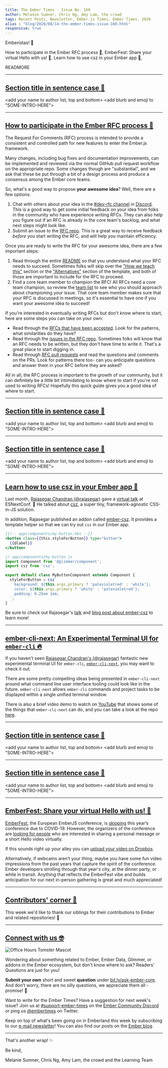 ```yaml
---
title: The Ember Times - Issue No. 160
author: Melanie Sumner, Chris Ng, Amy Lam, the crowd
tags: Recent Posts, Newsletter, Ember.js Times, Ember Times, 2020
alias : "blog/2020/08/14-the-ember-times-issue-160.html"
responsive: true
---
```


<SAYING-HELLO-IN-YOUR-FAVORITE-LANGUAGE> Emberistas! 🐹

<SOME-INTRO-HERE-TO-KEEP-THEM-SUBSCRIBERS-READING>
How to participate in the Ember RFC process 🚀,
EmberFest: Share your virtual Hello with us! 🐹,
Learn how to use csz in your Ember app 🌟,

READMORE

---

## [Section title in sentence case 🐹](section-url)

<change section title emoji>
<consider adding some bold to your paragraph>
<please include link to external article/repo/etc in paragraph / body text, not just header title above>

<add your name to author list, top and bottom>
<add blurb and emoji to "SOME-INTRO-HERE">

---

## [How to participate in the Ember RFC process 🚀](https://github.com/emberjs/rfcs/)

The Request For Comments (RFC) process is intended to provide a consistent and controlled path for new features to enter the Ember.js framework.

Many changes, including bug fixes and documentation improvements, can be implemented and reviewed via the normal GitHub pull request workflow on the appropriate repo. Some changes though are "substantial", and we ask that these be put through a bit of a design process and produce a consensus among the Ember core teams.

So, what's a good way to propose **your awesome idea**? Well, there are a few options: 

1. Chat with others about your idea in the [#dev-rfc channel](https://discord.com/channels/480462759797063690/500803406676492298) in [Discord](https://discord.gg/emberjs). This is a good way to get some initial feedback on your idea from folks in the community who have experience writing RFCs. They can also help you figure out if an RFC is already in the core team's backlog, and what next steps might look like. 
1. Submit an issue to the [RFC repo](https://github.com/emberjs/rfcs/). This is a great way to receive feedback <span style="font-style: italic;">before</span> you start writing the RFC, and will help you maintain efficiency.

Once you are ready to write the RFC for your awesome idea, there are a few important steps: 

1. Read through the entire [README](https://github.com/emberjs/rfcs/) so that you understand what your RFC needs to succeed. Sometimes folks will skip over the ["How we teach this"](https://github.com/emberjs/rfcs/blob/master/0000-template.md#how-we-teach-this) section or the ["Alternatives"](https://github.com/emberjs/rfcs/blob/master/0000-template.md#alternatives) section of the template, and both of those are important to include for the RFC to proceed. 
1. Find a core team member to champion the RFC! All RFCs need a core team champion, so review the [team list](https://emberjs.com/teams/) to see who you should approach about championing your issue. That core team member makes sure that your RFC is discussed in meetings, so it's essential to have one if you want your awesome idea to succeed! 

If you're interested in eventually writing RFCs but don't know where to start, here are some steps you can take on your own:

* Read through the [RFCs that have been accepted](https://emberjs.github.io/rfcs/introduction.html). Look for the patterns, what similarities do they have?
* Read through the [issues in the RFC repo](https://github.com/emberjs/rfcs/issues). Sometimes folks will know that an RFC needs to be written, but they don't have time to write it. That's a great place to start digging in.
* Read through [RFC pull requests](https://github.com/emberjs/rfcs/pulls) and read the questions and comments on the PRs. Look for patterns there too- can you anticipate questions and answer them in your RFC before they are asked?

All in all, the RFC process is important to the growth of our community, but it can definitely be a little bit intimidating to know where to start if you're not used to writing RFCs! Hopefully this quick guide gives you a good idea of where to start.

---

## [Section title in sentence case 🐹](section-url)

<change section title emoji>
<consider adding some bold to your paragraph>
<please include link to external article/repo/etc in paragraph / body text, not just header title above>

<add your name to author list, top and bottom>
<add blurb and emoji to "SOME-INTRO-HERE">

---

## [Section title in sentence case 🐹](section-url)

<change section title emoji>
<consider adding some bold to your paragraph>
<please include link to external article/repo/etc in paragraph / body text, not just header title above>

<add your name to author list, top and bottom>
<add blurb and emoji to "SOME-INTRO-HERE">

---

## [Learn how to use csz in your Ember app 🌟](https://dev.to/rajasegar/ember-csz-a-css-in-js-solution-for-styling-in-ember-2mpp)

Last month, [Rajasegar Chandran (@rajasegar)](https://github.com/rajasegar) gave a [virtual talk](https://www.youtube.com/watch?v=uZrVHGEjLhs) at ESNextConf. 🎉 He talked about [csz](https://github.com/lukejacksonn/csz), a super tiny, framework-agnostic CSS-in-JS solution.

In addition, Rajasegar published an addon called [ember-csz](https://github.com/rajasegar/ember-csz). It provides a template helper so that we can try out `csz` in our Ember app.

```handlebars
{{!-- app/components/my-button.hbs --}}
<button class={{this.styleForButton}} type="button">
  {{@label}}
</button>
```

```javascript
// app/components/my-button.js
import Component from '@glimmer/component';
import csz from 'csz';

export default class MyButtonComponent extends Component {
  styleForButton = csz`
    background: ${this.args.primary ? 'palevioletred' : 'white'};
    color: ${this.args.primary ? 'white' : 'palevioletred'};
    padding: 0.25em 1em;
  `;
}
```

Be sure to check out Rajasegar's [talk](https://www.youtube.com/watch?v=uZrVHGEjLhs) and [blog post about ember-csz](https://dev.to/rajasegar/ember-csz-a-css-in-js-solution-for-styling-in-ember-2mpp) to learn more!

---

## [ember-cli-next: An Experimental Terminal UI for `ember-cli` 🔥](https://twitter.com/rajasegar_c/status/1292731035164188673)

If you haven't seen [Rajasegar Chandran's (@rajasegar)](https://github.com/rajasegar) fantastic new experimental terminal UI for `ember-cli`, [`ember-cli-next`](https://github.com/rajasegar/ember-cli-next), you may want to check it out.

There are some pretty compelling ideas being presented in `ember-cli-next` around what command line user interface tooling could look like in the future. `ember-cli-next` allows `ember-cli` commands and project tasks to be displayed within a single unified terminal window.

There is also a brief video demo to watch on [YouTube](https://www.youtube.com/watch?v=do9sRiOxenA&feature=youtu.be) that shows some of the things that `ember-cli-next` can do, and you can take a look at the repo [here](https://github.com/rajasegar/ember-cli-next).

---

## [Section title in sentence case 🐹](section-url)

<change section title emoji>
<consider adding some bold to your paragraph>
<please include link to external article/repo/etc in paragraph / body text, not just header title above>

<add your name to author list, top and bottom>
<add blurb and emoji to "SOME-INTRO-HERE">

---

## [Section title in sentence case 🐹](section-url)

<change section title emoji>
<consider adding some bold to your paragraph>
<please include link to external article/repo/etc in paragraph / body text, not just header title above>

<add your name to author list, top and bottom>
<add blurb and emoji to "SOME-INTRO-HERE">

---

## [EmberFest: Share your virtual Hello with us! 🐹](https://mailchi.mp/a241158d3c66/welcome-to-the-line-up-of-emberfest-6442608?e=7124c8fef8)

[EmberFest](http://emberfest.eu/), the European EmberJS conference, is [skipping](https://twitter.com/EmberFest/status/1263453851459497984) this year’s conference due to COVID-19. However, the organizers of the conference are [looking for people](https://mailchi.mp/a241158d3c66/welcome-to-the-line-up-of-emberfest-6442608?e=7124c8fef8) who are interested in sharing a personal message or a short Hello video virtually.

If this sounds right up your alley you can [upload your video on Dropbox](https://www.dropbox.com/request/4YAbKdJmvD9E0yqjVsz4).

Alternatively, if webcams aren’t your thing, maybe you have some fun video impressions from the past years that capture the spirit of the conference. Ember developers strolling through that year's city, at the dinner party, or while in transit. Anything that reflects the EmberFest vibe and builds anticipation for our next in-person gathering is great and much appreciated!

---

## [Contributors' corner 👏](https://guides.emberjs.com/release/contributing/repositories/)

<p>This week we'd like to thank our siblings for their contributions to Ember and related repositories! 💖</p>

---

## [Connect with us 🤓](https://docs.google.com/forms/d/e/1FAIpQLScqu7Lw_9cIkRtAiXKitgkAo4xX_pV1pdCfMJgIr6Py1V-9Og/viewform)

<div class="blog-row">
  <img class="float-right small transparent padded" alt="Office Hours Tomster Mascot" title="Readers' Questions" src="/images/tomsters/officehours.png" />

  <p>Wondering about something related to Ember, Ember Data, Glimmer, or addons in the Ember ecosystem, but don't know where to ask? Readers’ Questions are just for you!</p>

  <p><strong>Submit your own</strong> short and sweet <strong>question</strong> under <a href="https://bit.ly/ask-ember-core" target="rq">bit.ly/ask-ember-core</a>. And don’t worry, there are no silly questions, we appreciate them all - promise! 🤞</p>

  <p>Want to write for the Ember Times? Have a suggestion for next week's issue? Join us at <a href="https://discordapp.com/channels/480462759797063690/485450546887786506">#support-ember-times</a> on the <a href="https://discordapp.com/invite/zT3asNS">Ember Community Discord</a> or ping us <a href="https://twitter.com/embertimes">@embertimes</a> on Twitter.</p>

  <p>Keep on top of what's been going on in Emberland this week by subscribing to our <a href="https://the-emberjs-times.ongoodbits.com/">e-mail newsletter</a>! You can also find our posts on the <a href="https://emberjs.com/blog/tags/newsletter.html">Ember blog</a>.</p>
</div>

---

That's another wrap! ✨

Be kind,

Melanie Sumner, Chris Ng, Amy Lam, the crowd and the Learning Team
